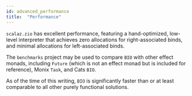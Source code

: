 ```yaml
---
id: advanced_performance
title:  "Performance"
---
```


`scalaz.zio` has excellent performance, featuring a hand-optimized, low-level interpreter that achieves zero allocations for right-associated binds, and minimal allocations for left-associated binds.

The `benchmarks` project may be used to compare `BIO` with other effect monads, including `Future` (which is not an effect monad but is included for reference), Monix `Task`, and Cats `BIO`.

As of the time of this writing, `BIO` is significantly faster than or at least comparable to all other purely functional solutions.
